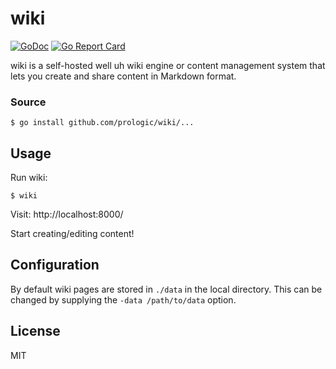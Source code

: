 # wiki
[![GoDoc](https://godoc.org/github.com/prologic/wiki?status.svg)](https://godoc.org/github.com/prologic/wiki)
[![Go Report Card](https://goreportcard.com/badge/github.com/prologic/wiki)](https://goreportcard.com/report/github.com/prologic/wiki)

wiki is a self-hosted well uh wiki engine or content management system that
lets you create and share content in Markdown format.

### Source

```#!bash
$ go install github.com/prologic/wiki/...
```

## Usage

Run wiki:

```#!bash
$ wiki
```

Visit: http://localhost:8000/

Start creating/editing content!

## Configuration

By default wiki pages are stored in `./data` in the local directory. This can
be changed by supplying the `-data /path/to/data` option.

## License

MIT
